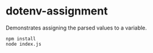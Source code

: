 # dotenv-assignment

Demonstrates assigning the parsed values to a variable.

```
npm install
node index.js
```
